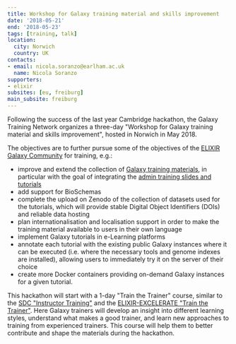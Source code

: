 ```yaml
---
title: Workshop for Galaxy training material and skills improvement
date: '2018-05-21'
end: '2018-05-23'
tags: [training, talk]
location:
  city: Norwich
  country: UK
contacts:
- email: nicola.soranzo@earlham.ac.uk
  name: Nicola Soranzo
supporters:
- elixir
subsites: [eu, freiburg]
main_subsite: freiburg
---
```


Following the success of the last year Cambridge hackathon, the Galaxy Training Network organizes a three-day "Workshop for Galaxy training material and skills improvement", hosted in Norwich in May 2018.

The objectives are to further pursue some of the objectives of the [ELIXIR Galaxy Community](https://www.elixir-europe.org/communities/galaxy) for training, e.g.:
- improve and extend the collection of [Galaxy training materials](https://github.com/galaxy-project/training-material), in particular with the goal of integrating the [admin training slides and tutorials](https://github.com/galaxyproject/dagobah-training)
- add support for BioSchemas
- complete the upload on Zenodo of the collection of datasets used for the tutorials, which will provide stable Digital Object Identifiers (DOIs) and reliable data hosting
- plan internationalisation and localisation support in order to make the training material available to users in their own language
- implement Galaxy tutorials in e-Learning platforms
- annotate each tutorial with the existing public Galaxy instances where it can be executed (i.e. where the necessary tools and genome indexes are installed), allowing users to immediately try it on the server of their choice
- create more Docker containers providing on-demand Galaxy instances for a given tutorial.

This hackathon will start with a 1-day "Train the Trainer" course, similar to the [SDC "Instructor Training"](https://carpentries.github.io/instructor-training/) and the [ELIXIR-EXCELERATE "Train the Trainer"](https://github.com/TrainTheTrainer/EXCELERATE-TtT). Here Galaxy trainers will develop an insight into different learning styles, understand what makes a good trainer, and learn new approaches to training from experienced trainers. This course will help them to better contribute and shape the materials during the hackathon.

